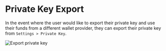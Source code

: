 # Private Key Export

In the event where the user would like to export their private key and use their funds from a different wallet provider, they can export their private key from `Settings > Private Key`.

![Export private key](../../.gitbook/assets/privatekeyexport.png)

